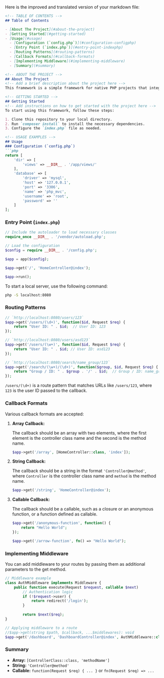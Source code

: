 Here is the improved and translated version of your markdown file:

```markdown
<!-- TABLE OF CONTENTS -->
## Table of Contents

- [About The Project](#about-the-project)
- [Getting Started](#getting-started)
- [Usage](#usage)
  - [Configuration (`config.php`)](#configuration-configphp)
  - [Entry Point (`index.php`)](#entry-point-indexphp)
  - [Routing Patterns](#routing-patterns)
  - [Callback Formats](#callback-formats)
  - [Implementing Middleware](#implementing-middleware)
  - [Summary](#summary)

<!-- ABOUT THE PROJECT -->
## About The Project
<!-- Add a brief description about the project here -->
This framework is a simple framework for native PHP projects that integrates object-oriented programming (OOP) principles. It is designed to facilitate PHP application development by providing tools for simple routing management.

<!-- GETTING STARTED -->
## Getting Started
<!-- Add instructions on how to get started with the project here -->
To start using this framework, follow these steps:

1. Clone this repository to your local directory.
2. Run `composer install` to install the necessary dependencies.
3. Configure the `index.php` file as needed.

<!-- USAGE EXAMPLES -->
## Usage
### Configuration (`config.php`)
```php
return [
    'dir' => [
        'views' => __DIR__ . '/app/views/'
    ],
    'database' => [
        'driver' => 'mysql',
        'host' => '127.0.0.1',
        'port' => '3306',
        'name' => 'php_mvc',
        'username' => 'root',
        'password' => ''
    ]   
];
```

### Entry Point (`index.php`)
```php
// Include the autoloader to load necessary classes
require_once __DIR__ . '/vendor/autoload.php';

// Load the configuration
$config = require __DIR__ . '/config.php';

$app = app($config);

$app->get('/', 'HomeController@index');

$app->run();
```

To start a local server, use the following command:
```bash
php -S localhost:8080
```

### Routing Patterns
```php
// `http://localhost:8080/users/123`
$app->get('/users/(\d+)', function($id, Request $req) {
    return "User ID: " . $id;  // User ID: 123
});

// `http://localhost:8080/users/asd123`
$app->get('/users/(\w+)', function($id, Request $req) {
    return "User ID: " . $id; // User ID: asd123
});

// `http://localhost:8080/search/name_group/123`
$app->get('/search/(\w+)/(\d+)', function($group, $id, Request $req) {
    return "Group / ID: " . $group . '/' . $id;  // Group / ID: name_group/123
});
```

`/users/(\d+)` is a route pattern that matches URLs like `/users/123`, where `123` is the user ID passed to the callback.

### Callback Formats
Various callback formats are accepted:

1. **Array Callback:**

    The callback should be an array with two elements, where the first element is the controller class name and the second is the method name.

    ```php
    $app->get('/array', [HomeController::class, 'index']);
    ```

2. **String Callback:**

    The callback should be a string in the format `'Controller@method'`, where `Controller` is the controller class name and `method` is the method name.

    ```php
    $app->get('/string', 'HomeController@index');
    ```

3. **Callable Callback:**

    The callback should be a callable, such as a closure or an anonymous function, or a function defined as callable.

    ```php
    $app->get('/anonymous-function', function() {
        return "Hello World";
    });
    
    $app->get('/arrow-function', fn() => "Hello World");
    ```
### Implementing Middleware
You can add middleware to your routes by passing them as additional parameters to the get method.

```php
// Middleware example
class AuthMiddleware implements Middleware {
    public function execute(Request $request, callable $next)
        // Authentication logic
        if (!$request->user) {
            return redirect('/login');
        }
        
        return $next($req);
}

// Applying middleware to a route
//$app->get(string $path, $callback, ...$middlewares): void
$app->get('/dashboard', 'DashboardController@index', AuthMiddleware::class);

```

### Summary

- **Array:** `[ControllerClass::class, 'methodName']`
- **String:** `'Controller@method'`
- **Callable:** `function(Request $req) { ... }` or `fn(Request $req) => ...`
```
